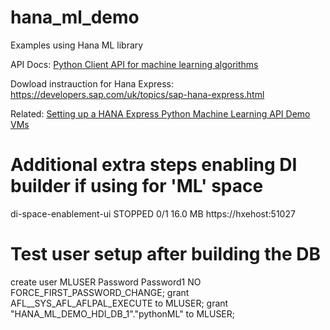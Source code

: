 # hana_ml_demo
Examples using Hana ML  library

API Docs:
[Python Client API for machine learning algorithms](https://help.sap.com/http.svc/rc/3f0dbe754b194c42a6bf3405697b711f/2.0.03/en-US/html/index.html)


Dowload instrauction for Hana Express:
https://developers.sap.com/uk/topics/sap-hana-express.html

Related: 
[Setting up a HANA Express Python Machine Learning API Demo VMs](https://blogs.sap.com/2018/11/03/setting-up-a-hana-express-python-machine-learning-api-demo-vm/)


# Additional extra steps   enabling DI builder if using for 'ML' space
di-space-enablement-ui        STOPPED           0/1         16.0 MB   <unlimited>   https://hxehost:51027


# Test user setup after building the DB
create user MLUSER Password Password1 NO FORCE_FIRST_PASSWORD_CHANGE;
grant AFL__SYS_AFL_AFLPAL_EXECUTE to  MLUSER;
grant "HANA_ML_DEMO_HDI_DB_1"."pythonML" to MLUSER;
